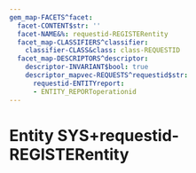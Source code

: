 ```yaml
---
gem_map-FACETS^facet:
  facet-CONTENT$str: ''
  facet-NAME&%: requestid-REGISTERentity
  facet_map-CLASSIFIERS^classifier:
    classifier-CLASS&class: class-REQUESTID
  facet_map-DESCRIPTORS^descriptor:
    descriptor-INVARIANT$bool: true
    descriptor_mapvec-REQUESTS^requestid$str:
      requestid-ENTITYreport:
      - ENTITY_REPORToperationid
---
```

# Entity SYS+requestid-REGISTERentity

